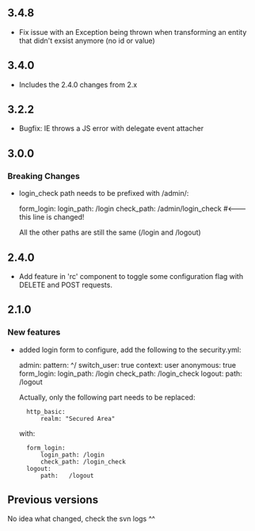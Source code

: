 ## 3.4.8
- Fix issue with an Exception being thrown when transforming an entity that didn't exsist anymore (no id or value)

## 3.4.0 
- Includes the 2.4.0 changes from 2.x

## 3.2.2

- Bugfix: IE throws a JS error with delegate event attacher

## 3.0.0
### Breaking Changes
- login_check path needs to be prefixed with /admin/:

    form_login:
            login_path: /login
            check_path: /admin/login_check #<--- this line is changed!

    All the other paths are still the same (/login and /logout)

## 2.4.0
- Add feature in 'rc' component to toggle some configuration flag with DELETE and POST requests.

## 2.1.0
### New features
- added login form
  to configure, add the following to the security.yml:

    admin:
        pattern: ^/
        switch_user:        true
        context:            user
        anonymous:    true
        form_login:
            login_path: /login
            check_path: /login_check
        logout:
            path:   /logout

  Actually, only the following part needs to be replaced:

        http_basic:
            realm: "Secured Area"

  with:

        form_login:
            login_path: /login
            check_path: /login_check
        logout:
            path:   /logout


## Previous versions ##
No idea what changed, check the svn logs ^^

